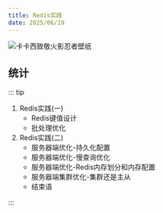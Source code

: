 ```yaml
---
title: Redis实践
date: 2025/06/19
---
```


![卡卡西致敬火影忍者壁纸](https://bizhi1.com/wp-content/uploads/2024/07/kakashi-salute-naruto-wallpaper-4k-small.jpg)

## 统计

::: tip

1. Redis实践(一)
   - Redis键值设计
   - 批处理优化
2. Redis实践(二)
   - 服务器端优化-持久化配置
   - 服务器端优化-慢查询优化
   - 服务器端优化-Redis内存划分和内存配置
   - 服务器端集群优化-集群还是主从
   - 结束语

:::
